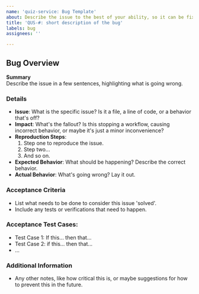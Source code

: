 ```yaml
---
name: 'quiz-service: Bug Template'
about: Describe the issue to the best of your ability, so it can be fixed.
title: 'QUS-#: short description of the bug'
labels: bug
assignees: ''

---
```


## Bug Overview

**Summary**  
Describe the issue in a few sentences, highlighting what is going wrong.

### Details
- **Issue**: What is the specific issue? Is it a file, a line of code, or a behavior that's off?
- **Impact**: What's the fallout? Is this stopping a workflow, causing incorrect behavior, or maybe it's just a minor inconvenience?
- **Reproduction Steps**:
    1. Step one to reproduce the issue.
    2. Step two...
    3. And so on.
- **Expected Behavior**: What should be happening? Describe the correct behavior.
- **Actual Behavior**: What's going wrong? Lay it out.

### Acceptance Criteria
- List what needs to be done to consider this issue 'solved'.
- Include any tests or verifications that need to happen.

### Acceptance Test Cases:
- Test Case 1: If this... then that...
- Test Case 2: if this... then that...
- ...

### Additional Information
- Any other notes, like how critical this is, or maybe suggestions for how to prevent this in the future.
